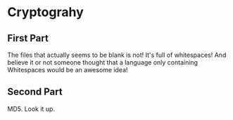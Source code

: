 # Cryptograhy

## First Part

The files that actually seems to be blank is not! It's full of whitespaces! And believe it or not someone thought that a language only containing Whitespaces would be an awesome idea!

## Second Part

MD5. Look it up.
